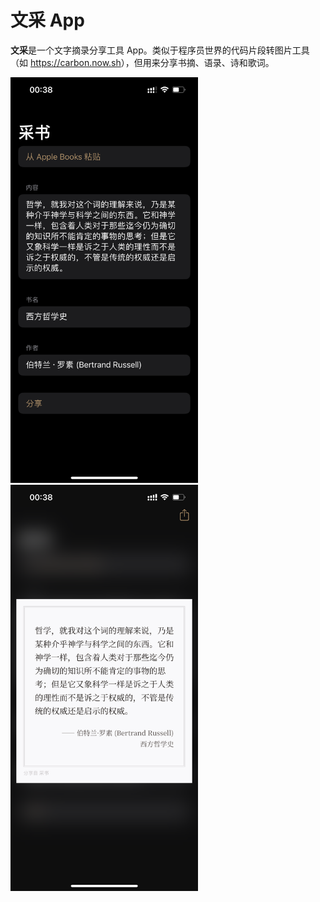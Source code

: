 # 文采 App

**文采**是一个文字摘录分享工具 App。类似于程序员世界的代码片段转图片工具（如 <https://carbon.now.sh>），但用来分享书摘、语录、诗和歌词。

<p float="left">
<img alt="Main View" src="screenshots/main.png" width="300"/>
<img alt="Share View" src="screenshots/share.png" width="300"/>
</p>
